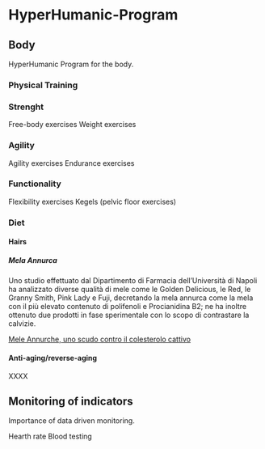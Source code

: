 # HyperHumanic-Program

## Body

HyperHumanic Program for the body.

### Physical Training

### Strenght

Free-body exercises
Weight exercises

### Agility

Agility exercises
Endurance exercises

### Functionality 

Flexibility exercises
Kegels (pelvic floor exercises)

### Diet

#### Hairs

##### Mela Annurca

Uno studio effettuato dal Dipartimento di Farmacia dell’Università di Napoli ha analizzato diverse qualità di mele come le Golden Delicious, le Red, le Granny Smith, Pink Lady e Fuji, decretando la mela annurca come la mela con il più elevato contenuto di polifenoli e Procianidina B2; ne ha inoltre ottenuto due prodotti in fase sperimentale con lo scopo di contrastare la calvizie.

[Mele Annurche, uno scudo contro il colesterolo cattivo](https://www.unina.it/-/8963414-mele-annurche-uno-scudo-contro-il-colesterolo-cattivo)

#### Anti-aging/reverse-aging

XXXX

## Monitoring of indicators

Importance of data driven monitoring.

Hearth rate
Blood testing
